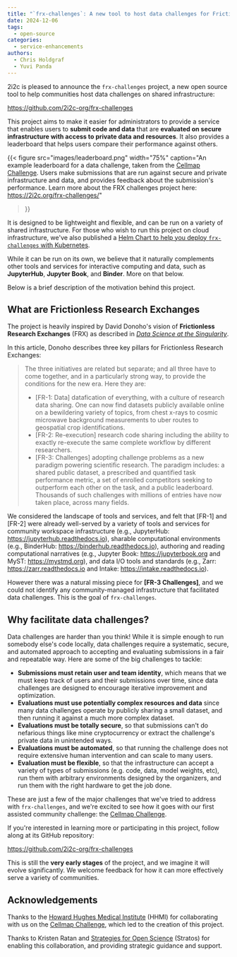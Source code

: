 ```yaml
---
title: "`frx-challenges`: A new tool to host data challenges for Frictionless Research Exchanges"
date: 2024-12-06
tags:
  - open-source
categories:
  - service-enhancements
authors:
  - Chris Holdgraf
  - Yuvi Panda
---
```


2i2c is pleased to announce the `frx-challenges` project, a new open source tool to help communities host data challenges on shared infrastructure:

https://github.com/2i2c-org/frx-challenges

This project aims to make it easier for administrators to provide a service that enables users to **submit code and data** that are **evaluated on secure infrastructure with access to private data and resources**. It also provides a leaderboard that helps users compare their performance against others.

{{< figure
  src="images/leaderboard.png"
  width="75%"
  caption="An example leaderboard for a data challenge, taken from the [Cellmap Challenge](https://cellmapchallenge.janelia.org/). Users make submissions that are run against secure and private infrastructure and data, and provides feedback about the submission's performance. Learn more about the FRX challenges project here: https://2i2c.org/frx-challenges/"
>}}

It is designed to be lightweight and flexible, and can be run on a variety of shared infrastructure. For those who wish to run this project on cloud infrastructure, we've also published a [Helm Chart to help you deploy `frx-challenges` with Kubernetes](https://2i2c.org/frx-challenges-helm-chart/).

While it can be run on its own, we believe that it naturally complements other tools and services for interactive computing and data, such as **JupyterHub**, **Jupyter Book**, and **Binder**. More on that below.

Below is a brief description of the motivation behind this project.

## What are Frictionless Research Exchanges

The project is heavily inspired by David Donoho's vision of **Frictionless Research Exchanges** (FRX) as described in [_Data Science at the Singularity_](https://arxiv.org/abs/2310.00865).

In this article, Donoho describes three key pillars for Frictionless Research Exchanges:

> The three initiatives are related but separate; and all three have to come together, and in a particularly strong way, to provide the conditions for the new era. Here they are:
>
> - [FR-1: Data] datafication of everything, with a culture of research data sharing. One can now find datasets publicly available online on a bewildering variety of topics, from chest x-rays to cosmic microwave background measurements to uber routes to geospatial crop identifications.
> - [FR-2: Re-execution] research code sharing including the ability to exactly re-execute the same complete workflow by different researchers.
> - [FR-3: Challenges] adopting challenge problems as a new paradigm powering scientific research. The paradigm includes: a shared public dataset, a prescribed and quantified task performance metric, a set of enrolled competitors seeking to outperform each other on the task, and a public leaderboard. Thousands of such challenges with millions of entries have now taken place, across many fields.

We considered the landscape of tools and services, and felt that [FR-1] and [FR-2] were already well-served by a variety of tools and services for community workspace infrastructure (e.g., JupyterHub: https://jupyterhub.readthedocs.io), sharable computational environments (e.g., BinderHub: https://binderhub.readthedocs.io), authoring and reading computational narratives (e.g., Jupyter Book: https://jupyterbook.org and MyST: https://mystmd.org), and data I/O tools and standards (e.g., Zarr: https://zarr.readthedocs.io and Intake: https://intake.readthedocs.io). 

However there was a natural missing piece for **[FR-3 Challenges]**, and we could not identify any community-managed infrastructure that facilitated data challenges. This is the goal of `frx-challenges`.

## Why facilitate data challenges?

Data challenges are harder than you think! While it is simple enough to run somebody else's code locally, data challenges require a systematic, secure, and automated approach to accepting and evaluating submissions in a fair and repeatable way. Here are some of the big challenges to tackle:

- **Submissions must retain user and team identity**, which means that we must keep track of users and their submissions over time, since data challenges are designed to encourage iterative improvement and optimization.
- **Evaluations must use potentially complex resources and data** since many data challenges operate by publicly sharing a small dataset, and then running it against a much more complex dataset.
- **Evaluations must be totally secure**, so that submissions can't do nefarious things like mine cryptocurrency or extract the challenge's private data in unintended ways.
- **Evaluations must be automated**, so that running the challenge does not require extensive human intervention and can scale to many users.
- **Evaluation must be flexible**, so that the infrastructure can accept a variety of types of submissions (e.g. code, data, model weights, etc), run them with arbitrary environments designed by the organizers, and run them with the right hardware to get the job done.

These are just a few of the major challenges that we've tried to address with `frx-challenges`, and we're excited to see how it goes with our first assisted community challenge: the [Cellmap Challenge](https://cellmapchallenge.janelia.org/).

If you're interested in learning more or participating in this project, follow along at its GitHub repository:

https://github.com/2i2c-org/frx-challenges

This is still the **very early stages** of the project, and we imagine it will evolve significantly. We welcome feedback for how it can more effectively serve a variety of communities.

## Acknowledgements

Thanks to the [Howard Hughes Medical Institute](../../../collaborators/hhmi/) (HHMI) for collaborating with us on the [Cellmap Challenge](https://cellmapchallenge.janelia.org/), which led to the creation of this project.

Thanks to Kristen Ratan and [Strategies for Open Science](https://strategiesos.org/about/) (Stratos) for enabling this collaboration, and providing strategic guidance and support.